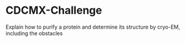 # CDCMX-Challenge
Explain how to purify a protein and determine its structure by cryo-EM, including the obstacles
